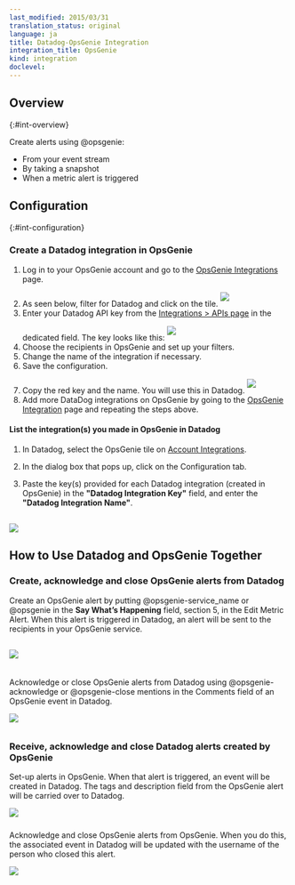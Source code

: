 ```yaml
---
last_modified: 2015/03/31
translation_status: original
language: ja
title: Datadog-OpsGenie Integration
integration_title: OpsGenie
kind: integration
doclevel:
---
```


<!-- <style>
.class {
	padding-bottom: 5px;
}
</style> -->

## Overview
{:#int-overview}

Create alerts using @opsgenie:

- From your event stream
- By taking a snapshot
- When a metric alert is triggered


## Configuration
{:#int-configuration}

### Create a Datadog integration in OpsGenie

1. Log in to your OpsGenie account and go to the [OpsGenie Integrations](https://www.opsgenie.com/integration/index) page.
2. As seen below, filter for Datadog and click on the tile.
				<img src="/static/images/opsgenie-int-index.png" style="width:100% border:1px #777777;padding-top:15px;padding-bottom:10px;" />
3. Enter your Datadog API key from the [Integrations > APIs page](https://app.datadoghq.com/account/settings#api) in the dedicated field. The key looks like this:
				<img src="/static/images/where-is-dd-key.png" style="width:100% border:1px #777777;padding-top:15px;padding-bottom:10px;" />
4. Choose the recipients in OpsGenie and set up your filters.
5. Change the name of the integration if necessary.
6. Save the configuration.
7. Copy the red key and the name. You will use this in Datadog.
				<img src="/static/images/opsgenie-add-api-key.png" style="width:100% border:1px #777777;padding-top:15px;padding-bottom:10px;" />
8. Add more DataDog integrations on OpsGenie by going to the [OpsGenie Integration](https://www.opsgenie.com/integration/index) page and repeating the steps above.

#### List the integration(s) you made in OpsGenie in Datadog

1. In Datadog, select the OpsGenie tile on <a href="https://app.datadoghq.com/account/settings">Account Integrations</a>.

2. In the dialog box that pops up, click on the Configuration tab.

3. Paste the key(s) provided for each Datadog integration (created in OpsGenie) in the **"Datadog Integration Key"** field, and enter the **"Datadog Integration Name"**.

<img src="/static/images/datadog-add-opsgenie-key.png" style="width:100% border:1px #777777;padding-top:15px;" />

## How to Use Datadog and OpsGenie Together

### Create, acknowledge and close  OpsGenie alerts from Datadog

Create an OpsGenie alert by putting @opsgenie-service_name or @opsgenie in the **Say What’s Happening** field, section 5, in the Edit Metric Alert. When this alert is triggered in Datadog, an alert will be sent to the recipients in your OpsGenie service.

<img src="/static/images/og_metric_alert.png" style="width:100% border:1px #777777;padding-top:15px;padding-bottom:20px;" />

Acknowledge or close OpsGenie alerts from Datadog using @opsgenie-acknowledge or @opsgenie-close mentions in the Comments field of an OpsGenie event in Datadog.

<img src="/static/images/dd_ack_og_alert.png" style="width:100% border:1px #777777;padding-bottom:10px;" />

### Receive, acknowledge and close Datadog alerts created by OpsGenie

Set-up alerts in OpsGenie. When that alert is triggered, an event will be created in Datadog. The tags and description field from the OpsGenie alert will be carried over to Datadog.

<img src="/static/images/og_create_alert_dd_updated.png" style="width:100% border:1px #777777;padding-bottom:10px;" />

Acknowledge and close OpsGenie alerts from OpsGenie. When you do this, the associated event in Datadog will be updated with the username of the person who closed this alert.

<img src="/static/images/og_closed_dd_updated.png" style="width:100% border:1px #777777;padding-bottom:10px;" />
